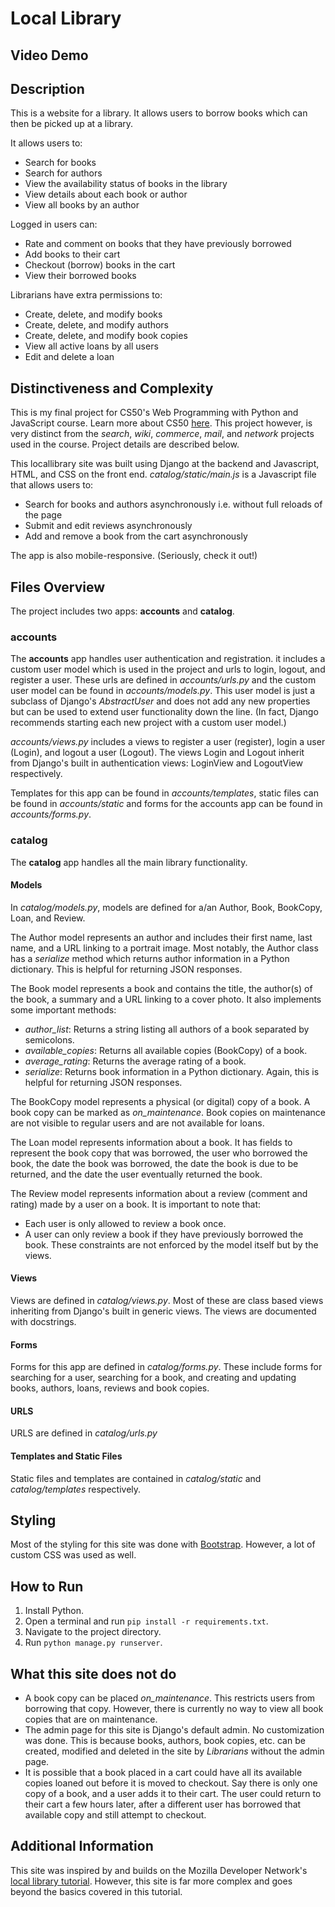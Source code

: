 # Local Library

## Video Demo


## Description
This is a website for a library. It allows users to borrow books which can then be picked up at a library. 

It allows users to:
- Search for books
- Search for authors
- View the availability status of books in the library
- View details about each book or author
- View all books by an author

Logged in users can:
- Rate and comment on books that they have previously borrowed
- Add books to their cart
- Checkout (borrow) books in the cart
- View their borrowed books

Librarians have extra permissions to:
- Create, delete, and modify books
- Create, delete, and modify authors
- Create, delete, and modify book copies
- View all active loans by all users
- Edit and delete a loan

## Distinctiveness and Complexity
This is my final project for CS50's Web Programming with Python and JavaScript course. Learn more about CS50 [here](https://cs50.harvard.edu/). This project however, is very distinct from the *search*, *wiki*, *commerce*, *mail*, and *network* projects used in the course. Project details are described below.

This locallibrary site was built using Django at the backend and Javascript, HTML, and CSS on the front end. *catalog/static/main.js* is a Javascript file that allows users to:
- Search for books and authors asynchronously i.e. without full reloads of the page
- Submit and edit reviews asynchronously
- Add and remove a book from the cart asynchronously

The app is also mobile-responsive. (Seriously, check it out!)

## Files Overview
The project includes two apps: **accounts** and **catalog**.

### accounts
The **accounts** app handles user authentication and registration. it includes a custom user model which is used in the project and urls to login, logout, and register a user. These urls are defined in *accounts/urls.py* and the custom user model can be found in *accounts/models.py*. This user model is just a subclass of Django's *AbstractUser* and does not add any new properties but can be used to extend user functionality down the line. (In fact, Django recommends starting each new project with a custom user model.)

*accounts/views.py* includes a views to register a user (register), login a user (Login), and logout a user (Logout). The views Login and Logout inherit from Django's built in authentication views: LoginView and LogoutView respectively.

Templates for this app can be found in *accounts/templates*, static files can be found in *accounts/static* and forms for the accounts app can be found in *accounts/forms.py*. 

### catalog
The **catalog** app handles all the main library functionality.

#### Models
In *catalog/models.py*, models are defined for a/an Author, Book, BookCopy, Loan, and Review. 

The Author model represents an author and includes their first name, last name, and a URL linking to a portrait image. Most notably, the Author class has a *serialize* method which returns author information in a Python dictionary. This is helpful for returning JSON responses.

The Book model represents a book and contains the title, the author(s) of the book, a summary and a URL linking to a cover photo. It also implements some important methods:
- *author_list*: Returns a string listing all authors of a book separated by semicolons.
- *available_copies*: Returns all available copies (BookCopy) of a book.
- *average_rating*: Returns the average rating of a book.
- *serialize*: Returns book information in a Python dictionary. Again, this is helpful for returning JSON responses.

The BookCopy model represents a physical (or digital) copy of a book. A book copy can be marked as *on_maintenance*. Book copies on maintenance are not visible to regular users and are not available for loans.

The Loan model represents information about a book. It has fields to represent the book copy that was borrowed, the user who borrowed the book, the date the book was borrowed, the date the book is due to be returned, and the date the user eventually returned the book.

The Review model represents information about a review (comment and rating) made by a user on a book. It is important to note that:
- Each user is only allowed to review a book once.
- A user can only review a book if they have previously borrowed the book.
These constraints are not enforced by the model itself but by the views.

#### Views
Views are defined in *catalog/views.py*. Most of these are class based views inheriting from Django's built in generic views. The views are documented with docstrings.

#### Forms
Forms for this app are defined in *catalog/forms.py*. These include forms for searching for a user, searching for a book, and creating and updating books, authors, loans, reviews and book copies.

#### URLS
URLS are defined in *catalog/urls.py*

#### Templates and Static Files
Static files and templates are contained in *catalog/static* and *catalog/templates* respectively.

## Styling
Most of the styling for this site was done with [Bootstrap](https://getbootstrap.com/). However, a lot of custom CSS was used as well.

## How to Run
1. Install Python.
2. Open a terminal and run `pip install -r requirements.txt`.
3. Navigate to the project directory.
4. Run `python manage.py runserver`.

## What this site does not do
- A book copy can be placed *on_maintenance*. This restricts users from borrowing that copy. However, there is currently no way to view all book copies that are on maintenance.
- The admin page for this site is Django's default admin. No customization was done. This is because books, authors, book copies, etc. can be created, modified and deleted in the site by *Librarians* without the admin page.
- It is possible that a book placed in a cart could have all its available copies loaned out before it is moved to checkout. Say there is only one copy of a book, and a user adds it to their cart. The user could return to their cart a few hours later, after a different user has borrowed that available copy and still attempt to checkout.

## Additional Information
This site was inspired by and builds on the Mozilla Developer Network's [local library tutorial](https://developer.mozilla.org/en-US/docs/Learn/Server-side/Django/Tutorial_local_library_website). However, this site is far more complex and goes beyond the basics covered in this tutorial.